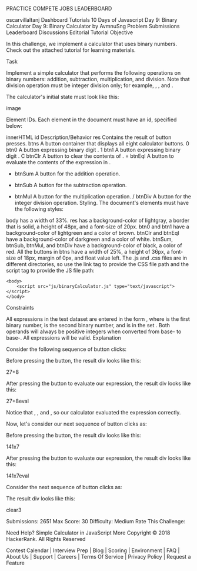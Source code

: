 
PRACTICE
COMPETE
JOBS
LEADERBOARD

  oscarvillaltanj 
Dashboard  Tutorials  10 Days of Javascript  Day 9: Binary Calculator
Day 9: Binary Calculator 
by AvmnuSng
Problem
Submissions
Leaderboard
Discussions
Editorial 
Tutorial
Objective

In this challenge, we implement a calculator that uses binary numbers. Check out the attached tutorial for learning materials.

Task

Implement a simple calculator that performs the following operations on binary numbers: addition, subtraction, multiplication, and division. Note that division operation must be integer division only; for example, , , and .

The calculator's initial state must look like this:

image

Element IDs. Each element in the document must have an id, specified below:

innerHTML	id	Description/Behavior
res	Contains the result of button presses.
btns	A button container that displays all eight calculator buttons.
0	btn0	A button expressing binary digit .
1	btn1	A button expressing binary digit .
C	btnClr	A button to clear the contents of .
=	btnEql	A button to evaluate the contents of the expression in .
+	btnSum	A button for the addition operation.
-	btnSub	A button for the subtraction operation.
*	btnMul	A button for the multiplication operation.
/	btnDiv	A button for the integer division operation.
Styling. The document's elements must have the following styles:

body has a width of 33%.
res has a background-color of lightgray, a border that is solid, a height of 48px, and a font-size of 20px.
btn0 and btn1 have a background-color of lightgreen and a color of brown.
btnClr and btnEql have a background-color of darkgreen and a color of white.
btnSum, btnSub, btnMul, and btnDiv have a background-color of black, a color of red.
All the buttons in btns have a width of 25%, a height of 36px, a font-size of 18px, margin of 0px, and float value left.
The .js and .css files are in different directories, so use the link tag to provide the CSS file path and the script tag to provide the JS file path:

<!DOCTYPE html>
<html>
    <head>
        <link rel="stylesheet" href="css/binaryCalculator.css" type="text/css">
    </head>
    
    <body>
    	<script src="js/binaryCalculator.js" type="text/javascript"></script>
    </body>
</html>
Constraints

All expressions in the test dataset are entered in the form , where  is the first binary number,  is the second binary number, and  is in the set .
Both operands will always be positive integers when converted from base- to base-.
All expressions will be valid.
Explanation

Consider the following sequence of button clicks:


Before pressing the  button, the result div looks like this:

27+8

After pressing the  button to evaluate our expression, the result div looks like this:

27+8eval

Notice that , , and , so our calculator evaluated the expression correctly.

Now, let's consider our next sequence of button clicks as:


Before pressing the  button, the result div looks like this:

141x7

After pressing the  button to evaluate our expression, the result div looks like this:

141x7eval

Consider the next sequence of button clicks as:


The result div looks like this:

clear3

Submissions: 2651
Max Score: 30
Difficulty: Medium
Rate This Challenge:
    
Need Help?
Simple Calculator in JavaScript
More
Copyright © 2018 HackerRank. All Rights Reserved

Contest Calendar | Interview Prep | Blog | Scoring | Environment | FAQ | About Us | Support | Careers | Terms Of Service | Privacy Policy | Request a Feature
